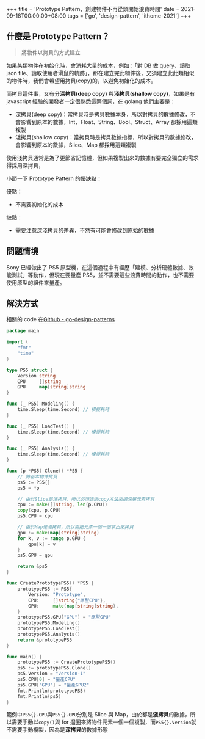 +++
title = 'Prototype Pattern，創建物件不再從頭開始浪費時間'
date = 2021-09-18T00:00:00+08:00
tags = ['go', 'design-pattern', 'ithome-2021']
+++

## 什麼是 Prototype Pattern？

> 將物件以拷貝的方式建立
> 

如果某類物件在初始化時，會消耗大量的成本，例如：「對 DB 做 query、讀取 json file、讀取使用者滑鼠的軌跡」，那在建立完此物件後，又須建立此此類相似的物件時，我們會希望用拷貝(copy)的，以避免初始化的成本。

而拷貝這件事，又有分**深拷貝(deep copy)** 與**淺拷貝(shallow copy)**，如果是有 javascript 經驗的開發者一定很熟悉這兩個詞，在 golang 他們主要是：

- 深拷貝(deep copy)：當拷貝時是拷貝數據本身，所以對拷貝的數據修改，不會影響到原本的數據，Int、Float、String、Bool、Struct、Array
都採用這類複製
- 淺拷貝(shallow copy)：當拷貝時是拷貝數據指標，所以對拷貝的數據修改，會影響到原本的數據，Slice、Map
都採用這類複製

使用淺拷貝通常是為了更節省記憶體，但如果複製出來的數據有要完全獨立的需求得採用深拷貝，

小節一下 Prototype Pattern 的優缺點：

優點：

- 不需要初始化的成本

缺點：

- 需要注意深淺拷貝的差異，不然有可能會修改到原始的數據

## 問題情境

Sony 已經做出了 PS5 原型機，在這個過程中有經歷「建模、分析硬體數據、效能測試」等動作，但現在要量產 PS5，並不需要這些浪費時間的動作，也不需要使用原型的組件來量產。

## 解決方式

相關的 code 在[Github - go-design-patterns](https://github.com/superj80820/go-design-patterns)

```go
package main

import (
	"fmt"
	"time"
)

type PS5 struct {
	Version string
	CPU     []string
	GPU     map[string]string
}

func (_ PS5) Modeling() {
	time.Sleep(time.Second) // 模擬耗時
}

func (_ PS5) LoadTest() {
	time.Sleep(time.Second) // 模擬耗時
}

func (_ PS5) Analysis() {
	time.Sleep(time.Second) // 模擬耗時
}

func (p *PS5) Clone() *PS5 {
	// 將基本物件拷貝
	ps5 := PS5{}
	ps5 = *p

	// 由於Slice是淺拷貝，所以必須透過copy方法來把深層元素拷貝
	cpu := make([]string, len(p.CPU))
	copy(cpu, p.CPU)
	ps5.CPU = cpu

	// 由於Map是淺拷貝，所以需把元素一個一個拿出來拷貝
	gpu := make(map[string]string)
	for k, v := range p.GPU {
		gpu[k] = v
	}
	ps5.GPU = gpu

	return &ps5
}

func CreatePrototypePS5() *PS5 {
	prototypePS5 := PS5{
		Version: "Prototype",
		CPU:     []string{"原型CPU"},
		GPU:     make(map[string]string),
	}
	prototypePS5.GPU["GPU"] = "原型GPU"
	prototypePS5.Modeling()
	prototypePS5.LoadTest()
	prototypePS5.Analysis()
	return &prototypePS5
}

func main() {
	prototypePS5 := CreatePrototypePS5()
	ps5 := prototypePS5.Clone()
	ps5.Version = "Version-1"
	ps5.CPU[0] = "量產CPU"
	ps5.GPU["GPU"] = "量產GPU2"
	fmt.Println(prototypePS5)
	fmt.Println(ps5)
}
```

範例中`PS5{}.CPU`與`PS5{}.GPU`分別是 Slice 與 Map，由於都是**淺拷貝**的數據，所以需要手動以`copy()`與 for 迴圈來將物件元素一個一個複製，而`PS5{}.Version`就不需要手動複製，因為是**深拷貝**的數據形態